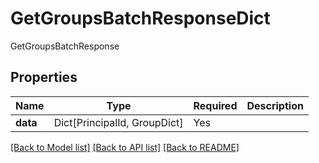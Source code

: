 # GetGroupsBatchResponseDict

GetGroupsBatchResponse

## Properties
| Name | Type | Required | Description |
| ------------ | ------------- | ------------- | ------------- |
**data** | Dict[PrincipalId, GroupDict] | Yes |  |


[[Back to Model list]](../../../README.md#models-v2-link) [[Back to API list]](../../../README.md#apis-v2-link) [[Back to README]](../../../README.md)
